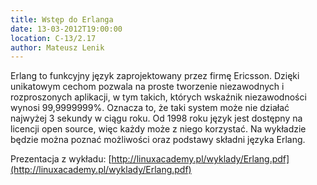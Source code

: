 ```yaml
---
title: Wstęp do Erlanga
date: 13-03-2012T19:00:00
location: C-13/2.17
author: Mateusz Lenik
---
```

Erlang to funkcyjny język zaprojektowany przez firmę Ericsson.
Dzięki unikatowym cechom pozwala na proste tworzenie niezawodnych i rozproszonych aplikacji, w tym takich, których wskaźnik niezawodności wynosi 99,9999999%.
Oznacza to, że taki system może nie działać najwyżej 3 sekundy w ciągu roku.
Od 1998 roku język jest dostępny na licencji open source, więc każdy może z niego korzystać.
Na wykładzie będzie można poznać możliwości oraz podstawy składni języka Erlang.

Prezentacja z wykładu: [http://linuxacademy.pl/wyklady/Erlang.pdf](http://linuxacademy.pl/wyklady/Erlang.pdf)
